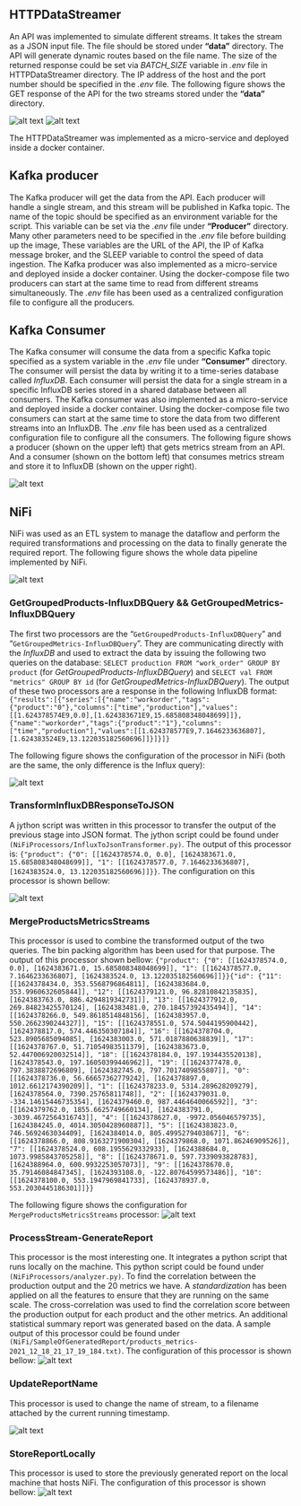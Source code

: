 ## HTTPDataStreamer 

An API was implemented to simulate different streams. It takes the stream as a JSON input file. The file should be stored under **“data”** directory. The API will generate dynamic routes based on the file name. The size of the returned response could be set via *BATCH_SIZE* variable in *.env* file in HTTPDataStreamer directory. The IP address of the host and the port number should be specified in the *.env* file. The following figure shows the GET response of the API for the two streams stored under the **“data”** directory. 

![alt text](https://github.com/FShamasneh/FactoryPal/blob/main/images/1.png)
![alt text](https://github.com/FShamasneh/FactoryPal/blob/main/images/2.png)

The  HTTPDataStreamer was implemented as a micro-service and deployed inside a docker container. 

## Kafka producer

The Kafka producer will get the data from the API. Each producer will handle a single stream, and this stream will be published in Kafka topic. The name of the topic should be specified as an environment variable for the script. This variable can be set via the *.env* file under **“Producer”** directory. Many other parameters need to be specified in the *.env* file before building up the image, These variables are the URL of the API, the IP of Kafka message broker, and the SLEEP variable to control the speed of data ingestion. The Kafka producer was also implemented as a micro-service and deployed inside a docker container. Using the docker-compose file two producers can start at the same time to read from different streams simultaneously. The *.env* file has been used as a centralized configuration file to configure all the producers. 

## Kafka Consumer

The Kafka consumer will consume the data from a specific Kafka topic specified as a system variable in the *.env* file under **“Consumer”** directory. The consumer will persist the data by writing it to a time-series database called *InfluxDB*. Each consumer will persist the data for a single stream in a specific InfluxDB series stored in a shared database between all consumers. 
The Kafka consumer was also implemented as a micro-service and deployed inside a docker container. Using the docker-compose file two consumers can start at the same time to store the data from two different streams into an InfluxDB. The *.env* file has been used as a centralized configuration file to configure all the consumers. 
The following figure shows a producer (shown on the upper left) that gets metrics stream from an API. And a consumer (shown on the bottom left) that consumes metrics stream and store it to InfluxDB (shown on the upper right). 

![alt text](https://github.com/FShamasneh/FactoryPal/blob/main/images/3.png)

## NiFi

NiFi was used as an ETL system to manage the dataflow and perform the required transformations and processing on the data to finally generate the required report. The following figure shows the whole data pipeline implemented by NiFi.

![alt text](https://github.com/FShamasneh/FactoryPal/blob/main/images/4.png)

### GetGroupedProducts-InfluxDBQuery && GetGroupedMetrics-InfluxDBQuery

The first two processors are the “`GetGroupedProducts-InfluxDBQuery`” and “`GetGroupedMetrics-InfluxDBQuery`”. They are communicating directly with the *InfluxDB* and used to extract the data by issuing the following two queries on the database: `SELECT production FROM "work_order" GROUP BY product` (for *GetGroupedProducts-InfluxDBQuery*) and `SELECT val FROM "metrics" GROUP BY id` (for *GetGroupedMetrics-InfluxDBQuery*). The output of these two processors are a response in the following InfluxDB format: `{"results":[{"series":[{"name":"workorder","tags":{"product":"0"},"columns":["time","production"],"values":[[1.624378574E9,0.0],[1.624383671E9,15.685808348048699]]},{"name":"workorder","tags":{"product":"1"},"columns":["time","production"],"values":[[1.624378577E9,7.1646233636807],[1.624383524E9,13.122035182560696]]}]}]}`

The following figure shows the configuration of the processor in NiFi (both are the same, the only difference is the Influx query):

![alt text](https://github.com/FShamasneh/FactoryPal/blob/main/images/5.png)



### TransformInfluxDBResponseToJSON

A jython script was written in this processor to transfer the output of the previous stage into JSON format. The jython script could be found under `(NiFiProcessors/InfluxToJsonTransformer.py)`.
The output of this processor is: `{"product": {"0": [[1624378574.0, 0.0], [1624383671.0, 15.685808348048699]], "1": [[1624378577.0, 7.1646233636807], [1624383524.0, 13.122035182560696]]}}`. The configuration on this processor is shown bellow: 

![alt text](https://github.com/FShamasneh/FactoryPal/blob/main/images/6.png)

### MergeProductsMetricsStreams

This processor is used to combine the transformed output of the two queries. The bin packing algorithm has been used for that purpose.  The output of this processor shown bellow: 
`{"product": {"0": [[1624378574.0, 0.0], [1624383671.0, 15.685808348048699]], "1": [[1624378577.0, 7.1646233636807], [1624383524.0, 13.122035182560696]]}}{"id": {"11": [[1624378434.0, 353.5568796864811], [1624383684.0, 353.9960632605844]], "12": [[1624379121.0, 96.82810842135835], [1624383763.0, 886.4294819342731]], "13": [[1624377912.0, 269.84823425570124], [1624383481.0, 270.18457392435494]], "14": [[1624378266.0, 549.8618514848156], [1624383957.0, 550.2662390244327]], "15": [[1624378551.0, 574.5044195900442], [1624378817.0, 574.446350307184]], "16": [[1624378704.0, 523.8905685094085], [1624383003.0, 571.0187880638839]], "17": [[1624378767.0, 51.71054983511379], [1624383673.0, 52.447006920032514]], "18": [[1624378184.0, 197.1934435520138], [1624378543.0, 197.16050399446962]], "19": [[1624377478.0, 797.3838872696809], [1624382745.0, 797.7017409855807]], "0": [[1624378736.0, 56.66657362779242], [1624378897.0, 1012.6612174390209]], "1": [[1624378233.0, 5314.289628209279], [1624378564.0, 7390.25765811748]], "2": [[1624379031.0, -334.14615446735354], [1624379460.0, 987.4464640066592]], "3": [[1624379762.0, 1855.6625749660134], [1624383791.0, -3039.4672564316743]], "4": [[1624378627.0, -9972.056046579735], [1624384245.0, 4014.3050428960887]], "5": [[1624383823.0, 746.5692463034409], [1624384014.0, 805.4995279403867]], "6": [[1624378866.0, 808.9163271900304], [1624379868.0, 1071.86246909526]], "7": [[1624378524.0, 608.1955629332933], [1624388684.0, 1073.9985843705258]], "8": [[1624378671.0, 597.7339093828783], [1624388964.0, 600.9932253057073]], "9": [[1624378670.0, 35.79146084847345], [1624393108.0, -122.80764599573486]], "10": [[1624378100.0, 553.1947969841733], [1624378937.0, 553.2030445186301]]}}`

The following figure shows the configuration for `MergeProductsMetricsStreams` processor:
![alt text](https://github.com/FShamasneh/FactoryPal/blob/main/images/7.png)

### ProcessStream-GenerateReport

This processor is the most interesting one. It integrates a python script that runs locally on the machine. This python script could be found under `(NiFiProcessors/analyzer.py)`. To find the correlation between the production output and the 20 metrics we have. A *standardization* has been applied on all the features to ensure that they are running on the same scale. The cross-correlation was used to find the correlation score between the production output for each product and the other metrics. An additional statistical summary report was generated based on the data. A sample output of this processor could be found under `(NiFi/SampleOfGeneratedReport/products_metrics-2021_12_18_21_17_19_184.txt)`.
The configuration of this processor is shown bellow: 
![alt text](https://github.com/FShamasneh/FactoryPal/blob/main/images/8.png)

### UpdateReportName

This processor is used to change the name of stream, to a filename attached by the current running timestamp.

![alt text](https://github.com/FShamasneh/FactoryPal/blob/main/images/9.png)

### StoreReportLocally

This processor is used to store the previously generated report on the local machine that hosts NiFi. 
The configuration of this processor is shown bellow: 
![alt text](https://github.com/FShamasneh/FactoryPal/blob/main/images/10.png)
